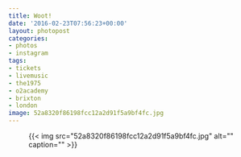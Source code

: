 ```yaml
---
title: Woot!
date: '2016-02-23T07:56:23+00:00'
layout: photopost
categories:
- photos
- instagram
tags:
- tickets
- livemusic
- the1975
- o2academy
- brixton
- london
image: 52a8320f86198fcc12a2d91f5a9bf4fc.jpg
---
```


<figure class="photo photo--square">
  {{< img src="52a8320f86198fcc12a2d91f5a9bf4fc.jpg" alt="" caption="" >}}

</figure>




